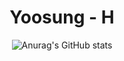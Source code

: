 <div align="center"><sdfdf> 
  
  
  
  
# Yoosung - H
  
  
  

  

 
 
 <div align="center"><sdfdf> 




![Anurag's GitHub stats](https://github-readme-stats.vercel.app/api?username=Hongyoosung&show_icons=true&theme=aura)


